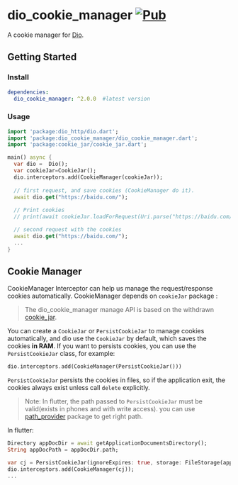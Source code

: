 # dio_cookie_manager [![Pub](https://img.shields.io/pub/v/dio_cookie_manager.svg?style=flat-square)](https://pub.dartlang.org/packages/dio_cookie_manager)

A  cookie manager for [Dio](https://github.com/dart-tools/dio_http). 

## Getting Started

### Install

```yaml
dependencies:
  dio_cookie_manager: ^2.0.0  #latest version
```

### Usage

```dart
import 'package:dio_http/dio.dart';
import 'package:dio_cookie_manager/dio_cookie_manager.dart';
import 'package:cookie_jar/cookie_jar.dart';

main() async {
  var dio =  Dio();
  var cookieJar=CookieJar();
  dio.interceptors.add(CookieManager(cookieJar));
  
  // first request, and save cookies (CookieManager do it).
  await dio.get("https://baidu.com/");
  
  // Print cookies
  // print(await cookieJar.loadForRequest(Uri.parse("https://baidu.com/")));

  // second request with the cookies
  await dio.get("https://baidu.com/");
  ... 
}
```

## Cookie Manager

CookieManager Interceptor can help us manage the request/response cookies automatically. CookieManager depends on `cookieJar` package :

> The dio_cookie_manager  manage API is based on the withdrawn [cookie_jar](https://github.com/flutterchina/cookie_jar).

You can create a `CookieJar` or `PersistCookieJar` to manage cookies automatically, and dio use the `CookieJar` by default, which saves the cookies **in RAM**. If you want to persists cookies, you can use the `PersistCookieJar` class, for example:

```dart
dio.interceptors.add(CookieManager(PersistCookieJar()))
```

`PersistCookieJar` persists the cookies in files, so if the application exit, the cookies always exist unless call `delete` explicitly.

> Note: In flutter, the path passed to `PersistCookieJar` must be valid(exists in phones and with write access). you can use [path_provider](https://pub.dartlang.org/packages/path_provider) package to get right path.

In flutter: 

```dart
Directory appDocDir = await getApplicationDocumentsDirectory();
String appDocPath = appDocDir.path;

var cj = PersistCookieJar(ignoreExpires: true, storage: FileStorage(appDocPath +"/.cookies/" ));
dio.interceptors.add(CookieManager(cj));
...
```

